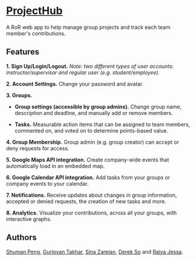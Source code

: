 # [ProjectHub](https://pure-forest-38212.herokuapp.com)

A RoR web app to help manage group projects and track each team member's contributions.

## Features

__1. Sign Up/Login/Logout.__ _Note: two different types of user accounts: instructor/supervisor and regular user (e.g. student/employee)._

__2. Account Settings.__ Change your password and avatar.

__3. Groups.__

  - __Group settings (accessible by group admins).__ Change group name, description and deadline, and manually add or remove members.
  
  - __Tasks.__ Measurable action items that can be assigned to team members, commented on, and voted on to determine points-based value.

__4. Group Membership.__ Group admin (e.g. group creator) can accept or deny requests for access.
 
__5. Google Maps API integration.__ Create company-wide events that automatically load in an embedded map.

__6. Google Calendar API integration.__ Add tasks from your groups or company events to your calendar.

__7. Notifications.__ Receive updates about changes in group information, accepted or denied requests, the creation of new tasks and more.

__8. Analytics.__ Visualize your contributions, across all your groups, with interactive graphs.

## Authors

[Shuman Peng](https://github.com/speng11), [Gurjovan Takhar](https://github.com/gtakhar), [Sina Zareian](https://github.com/szareian), [Derek So](https://github.com/djso) and [Raiya Jessa](https://github.com/raiyaj).
